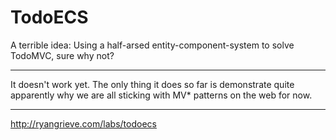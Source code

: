 TodoECS
=======

A terrible idea: Using a half-arsed entity-component-system to solve TodoMVC, sure why not?

------

It doesn't work yet. The only thing it does so far is demonstrate quite apparently why we are all sticking with MV* patterns on the web for now.


------

http://ryangrieve.com/labs/todoecs
